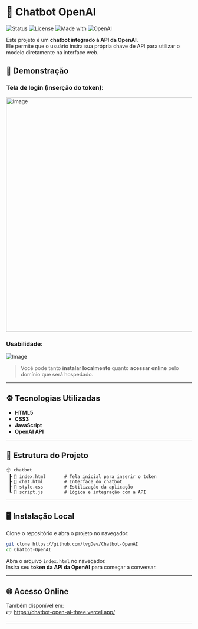 # 🤖 Chatbot OpenAI

![Status](https://img.shields.io/badge/status-active-success.svg)
![License](https://img.shields.io/badge/license-MIT-blue.svg)
![Made with](https://img.shields.io/badge/Made%20with-HTML%2FCSS%2FJS-yellow)
![OpenAI](https://img.shields.io/badge/API-OpenAI-purple)

Este projeto é um **chatbot integrado à API da OpenAI**.  
Ele permite que o usuário insira sua própria chave de API para utilizar o modelo diretamente na interface web.

## 🚀 Demonstração

### Tela de login (inserção do token):
<img width="1144" height="635" alt="Image" src="https://github.com/user-attachments/assets/4a2af006-fa53-4e16-9cfd-d1f40b478bbc" />

### Usabilidade:
![Image](https://github.com/user-attachments/assets/a51de0de-6d14-4dbd-b1a6-f1c475a26b6e)

> Você pode tanto **instalar localmente** quanto **acessar online** pelo domínio que será hospedado.

---

## ⚙️ Tecnologias Utilizadas

- **HTML5**
- **CSS3**
- **JavaScript**
- **OpenAI API**

---

## 📂 Estrutura do Projeto

```
📦 chatbot
 ┣ 📜 index.html       # Tela inicial para inserir o token
 ┣ 📜 chat.html        # Interface do chatbot
 ┣ 📜 style.css        # Estilização da aplicação
 ┗ 📜 script.js        # Lógica e integração com a API
```

---

## 🖥️ Instalação Local

Clone o repositório e abra o projeto no navegador:

```bash
git clone https://github.com/tvgDev/Chatbot-OpenAI
cd Chatbot-OpenAI
```

Abra o arquivo `index.html` no navegador.  
Insira seu **token da API da OpenAI** para começar a conversar.  

---

## 🌐 Acesso Online

Também disponível em:  
👉 https://chatbot-open-ai-three.vercel.app/

---
